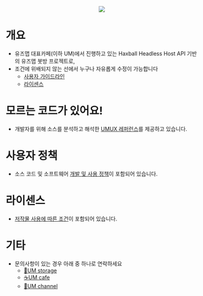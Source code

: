 <p align="center"><img src=https://ssl.pstatic.net/cafechat.phinf/MjAyMzA4MjFfMTMz/MDAxNjkyNjEyMzg2NDk4.8ylU86fe5G9daye35xJxdyj04xpwu5KbjkbfGd3et8Mg.C7gz30qkUJVp2rG40ZPNqAonXYzVkM5BAGJosn-tGxAg.PNG/UMUX_512.png"/></p>

# 개요
- 유즈맵 대표카페(이하 UM)에서 진행하고 있는 Haxball Headless Host API 기반의 유즈맵 봇방 프로젝트로,
- 조건에 위배되지 않는 선에서 누구나 자유롭게 수정이 가능합니다
  - [사용자 가이드라인](https://github.com/HonestSquare/UMUX/wiki/UMUX-User-Guidelines)
  - [라이센스](https://github.com/HonestSquare/UMUX/blob/master/LICENCE)
  
# 모르는 코드가 있어요!
- 개발자를 위해 소스를 분석하고 해석한 [UMUX 레퍼런스](https://github.com/HonestSquare/UMUX/wiki/UMUX-Reference)를 제공하고 있습니다.

# 사용자 정책
- 소스 코드 및 소프트웨어 [개발 및 사용 정책](https://github.com/HonestSquare/UMUX/wiki/UMUX-User-Guidelines)이 포함되어 있습니다.

# 라이센스
- [저작물 사용에 따른 조건](https://github.com/HonestSquare/UMUX/blob/master/LICENCE)이 포함되어 있습니다.

# 기타
- 문의사항이 있는 경우 아래 중 하나로 연락하세요
  - [🧮UM storage](https://haxballusemapstorage.wixsite.com/haxball)
  - [☕UM cafe](https://cafe.naver.com/usemapmakerno1)
  - [📡UM channel](https://www.youtube.com/channel/UC0wGoPrwTGd5jTgayjfmeFA?view_as=subscriber)
